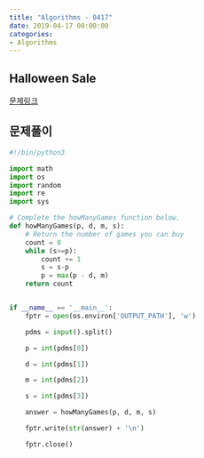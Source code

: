 ```yaml
---
title: "Algorithms - 0417"
date: 2019-04-17 00:00:00
categories:
- Algorithms
---
```

## Halloween Sale
[문제링크](https://www.hackerrank.com/challenges/halloween-sale/problem)

## 문제풀이
```python
#!/bin/python3

import math
import os
import random
import re
import sys

# Complete the howManyGames function below.
def howManyGames(p, d, m, s):
    # Return the number of games you can buy
    count = 0
    while (s>=p):
        count += 1
        s = s-p
        p = max(p - d, m)
    return count


if __name__ == '__main__':
    fptr = open(os.environ['OUTPUT_PATH'], 'w')

    pdms = input().split()

    p = int(pdms[0])

    d = int(pdms[1])

    m = int(pdms[2])

    s = int(pdms[3])

    answer = howManyGames(p, d, m, s)

    fptr.write(str(answer) + '\n')

    fptr.close()
```
